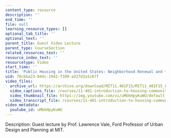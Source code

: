 ```yaml
---
content_type: resource
description: ''
end_time: ''
file: null
learning_resource_types: []
optional_tab_title: ''
optional_text: ''
parent_title: Guest Video Lecture
parent_type: CourseSection
related_resources_text: ''
resource_index_text: ''
resourcetype: Video
start_time: ''
title: 'Public Housing in the United States: Neighborhood Renewal and the Poor'
uid: 70cbba23-04dc-1942-f389-a327d2a1c67f
video_files:
  archive_url: https://archive.org/download/MIT11.401F15/MIT11_401F15_L01_300k.mp4
  video_captions_file: /courses/11-401-introduction-to-housing-community-and-economic-development-fall-2015/4dff375d0b6e563c93efc6bdb7916fbe_uMbkHpyKuWU.vtt
  video_thumbnail_file: https://img.youtube.com/vi/uMbkHpyKuWU/default.jpg
  video_transcript_file: /courses/11-401-introduction-to-housing-community-and-economic-development-fall-2015/b60100edf0424b030c9080407c07cbcb_uMbkHpyKuWU.pdf
video_metadata:
  youtube_id: uMbkHpyKuWU
---
```


Description: Guest lecture by Prof. Lawrence Vale, Ford Professor of Urban Design and Planning at MIT.